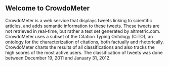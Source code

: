 Welcome to CrowdoMeter
----------------------

CrowdoMeter is a web service that displays tweets linking to scientific articles, and adds semantic information to these tweets. These tweets are not retrieved in real-time, but rather a test set generated by altmetric.com. CrowdoMeter uses a subset of the Citation Typing Ontology (CiTO), an ontology for the characterization of citations, both factually and rhetorically. CrowdoMeter charts the results of all classifications and also tracks the high scores of the most active users. The classification of tweets was done between December 19, 2011 and January 31, 2012.